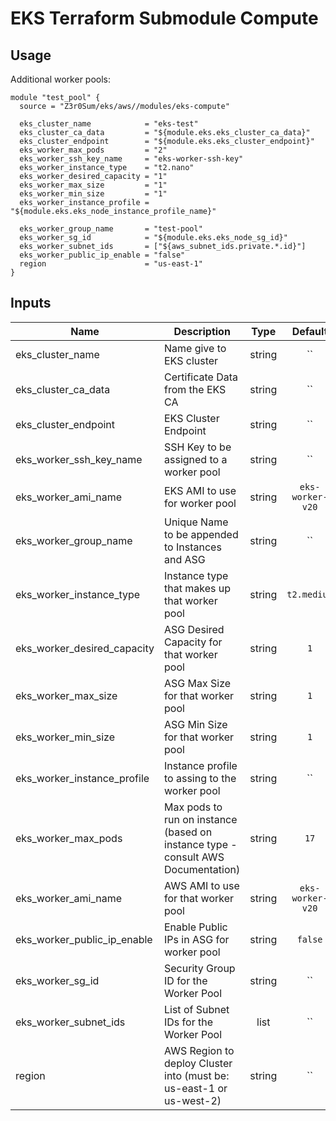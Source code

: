 # EKS Terraform Submodule Compute

## Usage

Additional worker pools:

```hcl
module "test_pool" {
  source = "Z3r0Sum/eks/aws//modules/eks-compute"

  eks_cluster_name            = "eks-test"
  eks_cluster_ca_data         = "${module.eks.eks_cluster_ca_data}"
  eks_cluster_endpoint        = "${module.eks.eks_cluster_endpoint}"
  eks_worker_max_pods         = "2"
  eks_worker_ssh_key_name     = "eks-worker-ssh-key"
  eks_worker_instance_type    = "t2.nano"
  eks_worker_desired_capacity = "1"
  eks_worker_max_size         = "1"
  eks_worker_min_size         = "1"
  eks_worker_instance_profile = "${module.eks.eks_node_instance_profile_name}"

  eks_worker_group_name       = "test-pool"
  eks_worker_sg_id            = "${module.eks.eks_node_sg_id}"
  eks_worker_subnet_ids       = ["${aws_subnet_ids.private.*.id}"]
  eks_worker_public_ip_enable = "false"
  region                      = "us-east-1"
}
```

## Inputs

| Name | Description | Type | Default | Required |
|------|-------------|:----:|:-----:|:-----:|
| eks_cluster_name | Name give to EKS cluster | string | `` | yes |
| eks_cluster_ca_data | Certificate Data from the EKS CA | string | `` | yes |
| eks_cluster_endpoint | EKS Cluster Endpoint | string | `` | yes |
| eks_worker_ssh_key_name | SSH Key to be assigned to a worker pool | string | `` | yes |
| eks_worker_ami_name | EKS AMI to use for worker pool | string | `eks-worker-v20` | yes |
| eks_worker_group_name | Unique Name to be appended to Instances and ASG | string | `` | yes |
| eks_worker_instance_type | Instance type that makes up that worker pool | string | `t2.medium` | yes |
| eks_worker_desired_capacity | ASG Desired Capacity for that worker pool | string | `1` | yes |
| eks_worker_max_size | ASG Max Size for that worker pool | string | `1` | yes |
| eks_worker_min_size | ASG Min Size for that worker pool | string | `1` | yes |
| eks_worker_instance_profile | Instance profile to assing to the worker pool | string | `` | yes |
| eks_worker_max_pods | Max pods to run on instance (based on instance type - consult AWS Documentation) | string | `17` | yes |
| eks_worker_ami_name | AWS AMI to use for that worker pool | string | `eks-worker-v20` | yes |
| eks_worker_public_ip_enable | Enable Public IPs in ASG for worker pool | string | `false` | yes |
| eks_worker_sg_id | Security Group ID for the Worker Pool | string | `` | yes |
| eks_worker_subnet_ids | List of Subnet IDs for the Worker Pool | list | `` | yes |
| region | AWS Region to deploy Cluster into (must be: us-east-1 or us-west-2) | string | `` | yes |
